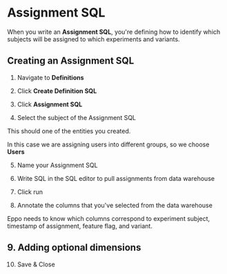 # Assignment SQL

When you write an **Assignment SQL**, you're defining how to identify which subjects will be assigned to which experiments and variants.

## Creating an Assignment SQL

1. Navigate to **Definitions**

2. Click **Create Definition SQL**

3. Click **Assignment SQL**

4. Select the subject of the Assignment SQL

This should one of the entities you created.

In this case we are assigning users into different groups, so we choose **Users**

5. Name your Assignment SQL

6. Write SQL in the SQL editor to pull assignments from data warehouse

7. Click run

8. Annotate the columns that you've selected from the data warehouse

Eppo needs to know which columns correspond to experiment subject, timestamp of assignment, feature flag, and variant.

## 9. Adding optional dimensions

10. Save & Close
